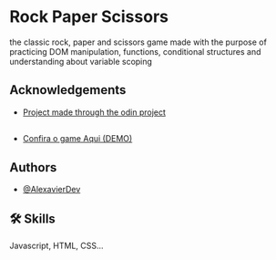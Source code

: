 
# Rock Paper Scissors

the classic rock, paper and scissors game made with the purpose of practicing DOM manipulation, functions, conditional structures and understanding about variable scoping


## Acknowledgements

 - [Project made through the odin project  ](https://www.theodinproject.com/lessons/foundations-rock-paper-scissors)

 


## 


 - [Confira o game Aqui (DEMO)]()
## Authors

- [@AlexavierDev](https://github.com/AlexavierDev)


## 🛠 Skills
Javascript, HTML, CSS...



